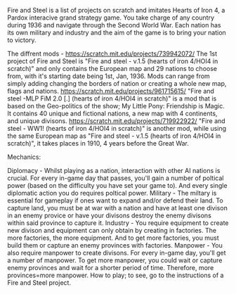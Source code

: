   Fire and Steel is a list of projects on scratch and imitates Hearts of Iron 4, a Pardox interacive grand strategy game. You take charge of any country during 1936 and navigate through the Second World War. Each nation has its own military and industry and the aim of the game is to bring your nation to victory.
  
  The diffrent mods - https://scratch.mit.edu/projects/739942072/ The 1st project of Fire and Steel is "Fire and steel - v.1.5 (hearts of iron 4/HOI4 in scratch)" and only contains the European map and 29 nations to choose from, with it's starting date being 1st, Jan, 1936. Mods can range from simply adding changing the borders of nation or creating a whole new map, flags and nations. https://scratch.mit.edu/projects/961715615/ "Fire and steel -MLP FiM 2.0 [.] (hearts of iron 4/HOI4 in scratch)" is a mod that is based on the Geo-politics of the show; My Little Pony: Friendship is Magic. It contains 40 unique and fictional nations, a new map with 4 continents, and unique divisons. https://scratch.mit.edu/projects/719922922/ "Fire and steel - WW1! (hearts of iron 4/HOI4 in scratch)" is another mod, while using the same European map as "Fire and steel - v.1.5 (hearts of iron 4/HOI4 in scratch)", it takes places in 1910, 4 years before the Great War.

Mechanics:

  Diplomacy - Whilst playing as a nation, interaction with other AI nations is crucial. For every in-game day that passes, you'll gain a number of poltical power (based on the difficulty you have set your game to). And every single diplomatic action you do requires poltical power.
  Military - The miltary is essential for gameplay if ones want to expand and/or defend their land. To capture land, you must be at war with a nation and have at least one divison in an enemy provice or have your divisons destroy the enemy divisons within said province to capture it.
  Industry - You require equipment to create new divison and equipment can only obtain by creating in factories. The more factories, the more equipment. And to get more factories, you must build them or capture an enemy provinces with factories.
  Manpower - You also require manpower to create divisons. For every in-game day, you'll get a number of manpower. To get more manpower, you could wait or capture enemy provinces and wait for a shorter period of time. Therefore, more provinces=more manpower.
  How to play; to see, go to the instructions of a Fire and Steel project.
